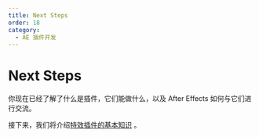 ```yaml
---
title: Next Steps
order: 18
category:
  - AE 插件开发
---
```


# Next Steps

你现在已经了解了什么是插件，它们能做什么，以及 After Effects 如何与它们进行交流。

接下来，我们将介绍[特效插件的基本知识](../effect-basics/effect-basics.html) 。
